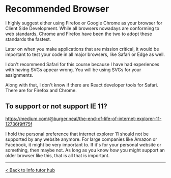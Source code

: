 # Recommended Browser

I highly suggest either using Firefox or Google Chrome as your browser for Client Side Development. While all browsers nowadays are conforming to web standards, Chrome and Firefox have been the two to adopt these standards the fastest. 

Later on when you make applications that are mission critical, it would be important to test your code in all major browsers, like Safari or Edge as well. 

I don't recommend Safari for this course because I have had experiences with having SVGs appear wrong. You will be using SVGs for your assignments. 

Along with that, I don't know if there are React developer tools for Safari. There are for Firefox and Chrome.

## To support or not support IE 11?

https://medium.com/@burger.neal/the-end-of-life-of-internet-explorer-11-12736f9ff75f

I hold the personal preference that internet explorer 11 should not be supported by any website anymore. For large companies like Amazon or Facebook, it might be very important to. If it's for your personal website or something, then maybe not. As long as you know _how_ you might support an older browser like this, that is all that is important. 

---

[< Back to Info tutor hub](/blog/infotutor-home)